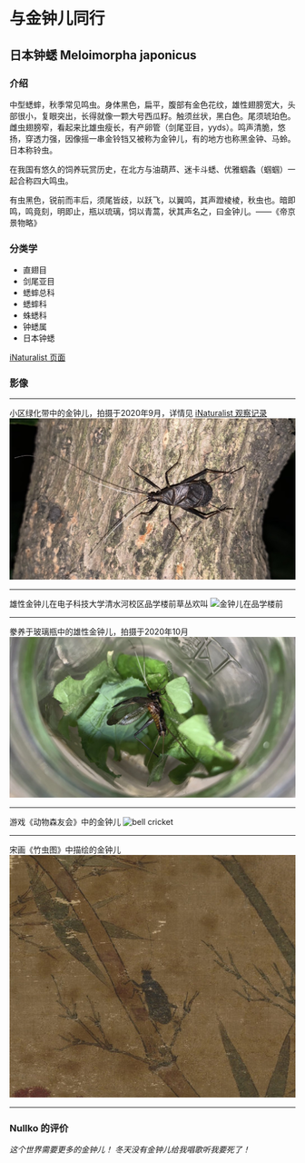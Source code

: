 # 与金钟儿同行

## 日本钟蟋 Meloimorpha japonicus

### 介绍
中型蟋蟀，秋季常见鸣虫。身体黑色，扁平，腹部有金色花纹，雄性翅膀宽大，头部很小，复眼突出，长得就像一颗大号西瓜籽。触须丝状，黑白色。尾须琥珀色。雌虫翅膀窄，看起来比雄虫瘦长，有产卵管（剑尾亚目，yyds）。鸣声清脆，悠扬，穿透力强，因像摇一串金铃铛又被称为金钟儿，有的地方也称黑金钟、马蛉。日本称铃虫。

在我国有悠久的饲养玩赏历史，在北方与油葫芦、迷卡斗蟋、优雅蝈螽（蝈蝈）一起合称四大鸣虫。

有虫黑色，锐前而丰后，须尾皆歧，以跃飞，以翼鸣，其声蹬棱棱，秋虫也。暗即鸣，鸣竟刻，明即止，瓶以琉璃，饲以青蒿，状其声名之，曰金钟儿。——《帝京景物略》

### 分类学
* 直翅目
* 剑尾亚目
* 蟋蟀总科
* 蟋蟀科
* 蛛蟋科
* 钟蟋属
* 日本钟蟋

[iNaturalist 页面](https://www.inaturalist.org/taxa/471072-Meloimorpha-japonica) 

### 影像
---

小区绿化带中的金钟儿，拍摄于2020年9月，详情见 [iNaturalist 观察记录](https://www.inaturalist.org/observations/58732954)
![金钟儿在小区](images/金钟儿在小区.jpg)

---

雄性金钟儿在电子科技大学清水河校区品学楼前草丛欢叫
![金钟儿在品学楼前](https://www.youtube.com/watch?v=51q4cRSLXDc)

---

豢养于玻璃瓶中的雄性金钟儿，拍摄于2020年10月
![瓶中的金钟儿](images/金钟儿在瓶瓶儿.jpg)

---

游戏《动物森友会》中的金钟儿
![bell cricket](https://static.wikia.nocookie.net/animalcrossing/images/8/88/16957.png)

---

宋画《竹虫图》中描绘的金钟儿
![竹虫图 ROI 金钟儿](images/金钟儿在画.jpg)

---

### Nullko 的评价
*这个世界需要更多的金钟儿！*
*冬天没有金钟儿给我唱歌听我要死了！*
